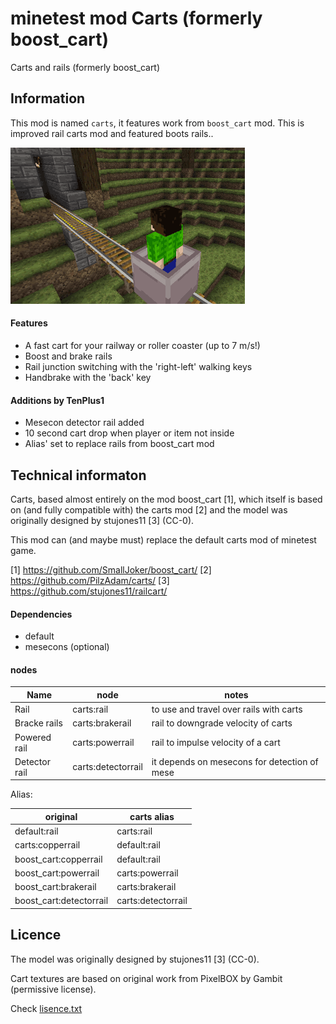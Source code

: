 minetest mod Carts (formerly boost_cart)
==========================

Carts and rails (formerly boost_cart)

Information
-----------

This mod is named `carts`, it features work from `boost_cart` mod.
This is improved rail carts mod and featured boots rails..

![screenshot.png](screenshot.png)


#### Features

- A fast cart for your railway or roller coaster (up to 7 m/s!)
- Boost and brake rails
- Rail junction switching with the 'right-left' walking keys
- Handbrake with the 'back' key

#### Additions by TenPlus1

- Mesecon detector rail added
- 10 second cart drop when player or item not inside
- Alias' set to replace rails from boost_cart mod

Technical informaton
--------------------

Carts, based almost entirely on the mod boost_cart [1], which
itself is based on (and fully compatible with) the carts mod [2]
and the model was originally designed by stujones11 [3] (CC-0).

This mod can (and maybe must) replace the default carts mod of minetest game.

[1] https://github.com/SmallJoker/boost_cart/
[2] https://github.com/PilzAdam/carts/
[3] https://github.com/stujones11/railcart/

#### Dependencies

* default
* mesecons (optional)

#### nodes

| Name         | node            | notes |
| ------------ | --------------- | ----- |
| Rail         | carts:rail      | to use and travel over rails with carts |
| Bracke rails | carts:brakerail | rail to downgrade velocity of carts |
| Powered rail | carts:powerrail | rail to impulse velocity of a cart |
| Detector rail | carts:detectorrail | it depends on mesecons for detection of mese |

Alias:

| original             | carts alias    |
| -------------------- | -------------- |
| default:rail         | carts:rail     |
| carts:copperrail     | default:rail   |
| boost_cart:copperrail | default:rail  |
| boost_cart:powerrail | carts:powerrail |
| boost_cart:brakerail | carts:brakerail |
| boost_cart:detectorrail | carts:detectorrail |

Licence
------

The model was originally designed by stujones11 [3] (CC-0).

Cart textures are based on original work from PixelBOX by Gambit (permissive
license).

Check [lisence.txt](lisence.txt)
